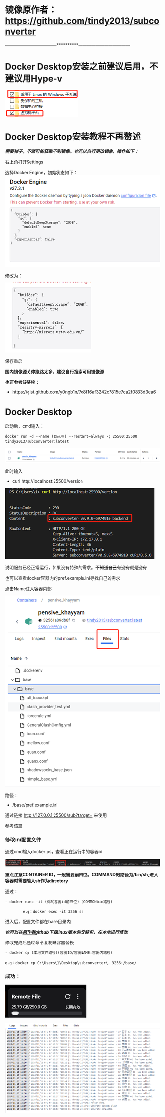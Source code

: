 # 镜像原作者：https://github.com/tindy2013/subconverter

————————————**********————————————

# Docker Desktop安装之前建议启用，不建议用Hype-v
![alt text](image-2.png)

# Docker Desktop安装教程不再赘述
**_需要梯子，不然可能获取不到镜像。也可以自行更改镜像，操作如下：_**

右上角打开Settings

选择Docker Engine，初始状态如下：
![alt text](image-3.png)

修改为：

![](image-4.png)

保存重启

**国内镜像源关停跑路太多，建议自行搜索可用镜像源**

**也可参考该链接：**

- https://gist.github.com/y0ngb1n/7e8f16af3242c7815e7ca2f0833d3ea6

# Docker Desktop

启动后，cmd输入：

    docker run -d --name (自己写) --restart=always -p 25500:25500 tindy2013/subconverter:latest

![](image-5.png)

此时输入
 - curl http://localhost:25500/version

![alt text](image-6.png)

说明服务已经正常运行，如果没有特殊的需求。~~不知道自己有没有就是没有~~

也可以查看docker容器内的pref.example.ini寻找自己的需求

点击Name进入容器内部

![alt text](image-7.png)

路径：
- /base/pref.example.ini

通过链接 http://127.0.0.1:25500/sub?target= 来使用

参考[该篇](一个链接同时实现配置模板和后端订阅转换.md)

### 修改ini配置文件

通过cmd输入docker ps，查看正在运行中的容器id

![alt text](image-8.png)

**重点注意CONTAINER ID，一般需要前四位。COMMAND的路径为/bin/sh,进入容器时需要输入sh作为directory**

通过：

    - docker exec -it (你的容器id前四位) (COMMONbin路径)

            e.g：docker exec -it 3256 sh

进入后，配置文件都在base目录内

***也可以在[原作者](#镜像原作者httpsgithubcomtindy2013subconverter)github下载linux版本的安装包，在本地进行修改***

修改完成后通过命令复制进容器替换

    - docker cp (本地文件路径)(容器ID/容器NAME:容器内路径)

    e.g：docker cp C:\Users\1\Desktop\subconverter\. 3256:/base/

### **成功：**

![alt text](image-10.png)

![alt text](./img/image-9.png)

# 










